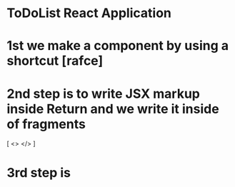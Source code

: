 # ToDoList React Application

# 1st we make a component by using a shortcut [rafce]

# 2nd step is to write JSX markup inside Return and we write it inside of fragments

[ <> </> ]

# 3rd step is

